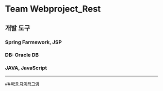 # Team Webproject_Rest
## 개발 도구
### Spring Farmework, JSP
### DB: Oracle DB
### JAVA, JavaScript

---
###[ER 다이러그램](https://github.com/jih3508/Webproject_Rest/blob/master/DB%20%ED%85%8C%EC%9D%B4%EB%B8%94%20%EA%B5%AC%EC%A1%B0/%EA%B4%80%EA%B3%84.png)
